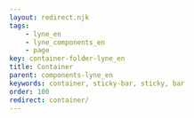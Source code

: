 ```yaml
---
layout: redirect.njk
tags: 
    - lyne_en
    - lyne_components_en
    - page
key: container-folder-lyne_en
title: Container
parent: components-lyne_en
keywords: container, sticky-bar, sticky, bar
order: 100
redirect: container/
---
```

